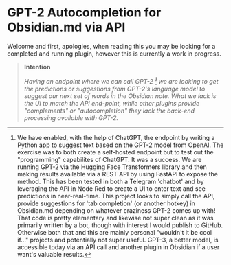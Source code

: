 # GPT-2 Autocompletion for Obsidian.md via API

Welcome and first, apologies, when reading this you may be looking for a completed and running plugin, however this is currently a work in progress.

> **Intention**
>
> *Having an endpoint where we can call GPT-2 [^GPTAPISource] we are looking to get the predictions or suggestions from GPT-2's language model to suggest our next set of words in the Obsidian note. What we lack is the UI to match the API end-point, while other plugins provide "complements" or "autocompletion" they lack the back-end processing available with GPT-2.*

[^GPTAPISource]: We have enabled, with the help of ChatGPT, the endpoint by writing a Python app to suggest text based on the GPT-2 model from OpenAI. The exercise was to both create a self-hosted endpoint but to test out the "programming" capabilites of ChatGPT. It was a success. We are running GPT-2 via the Hugging Face Transformers library and then making results available via a REST API by using FastAPI to expose the method. This has been tested in both a Telegram 'chatbot' and by leveraging the API in Node Red to create a UI to enter text and see predictions in near-real-time. This project looks to simply call the API, provide suggestions for 'tab completion' (or another hotkey) in Obsidian.md depending on whatever craziness GPT-2 comes up with! That code is pretty elementary and likewise not super clean as it was primarily written by a bot, though with interest I would publish to GitHub. Otherwise both that and this are mainly personal "wouldn't it be cool if..." projects and potentially not super useful. GPT-3, a better model, is accessible today via an API call and another plugin in Obsidian if a user want's valuable results.
